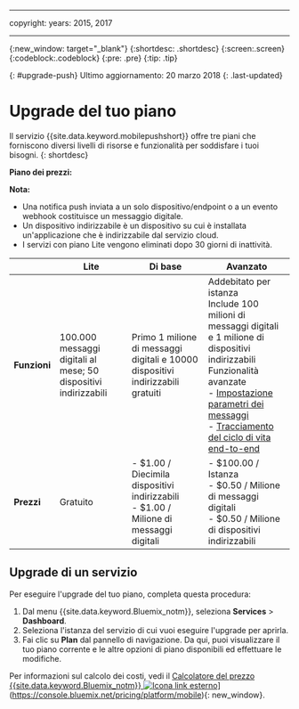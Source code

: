 ----

copyright:
 years: 2015, 2017

---

{:new_window: target="_blank"}
{:shortdesc: .shortdesc}
{:screen:.screen}
{:codeblock:.codeblock}
{:pre: .pre}
{:tip: .tip}

{: #upgrade-push}
Ultimo aggiornamento: 20 marzo 2018
{: .last-updated}

# Upgrade del tuo piano

Il servizio {{site.data.keyword.mobilepushshort}} offre tre piani che forniscono diversi livelli di risorse e funzionalità per soddisfare i tuoi bisogni.
{: shortdesc}

**Piano dei prezzi:**

**Nota:**
 - Una notifica push inviata a un solo dispositivo/endpoint o a un evento webhook costituisce un messaggio digitale. 
 - Un dispositivo indirizzabile è un dispositivo su cui è installata un'applicazione che è indirizzabile dal servizio cloud.
 - I servizi con piano Lite vengono eliminati dopo 30 giorni di inattività.

|                |Lite                           |Di base                        |Avanzato                      |
|----------------|-------------------------------|-----------------------------|------------------------------|
|**Funzioni**    |100.000 messaggi digitali al mese; 50 dispositivi indirizzabili |Primo 1 milione di messaggi digitali e 10000 dispositivi indirizzabili gratuiti            | Addebitato per istanza </br> Include 100 milioni di messaggi digitali e 1 milione di dispositivi indirizzabili<br/> Funzionalità avanzate<br/> - [Impostazione parametri dei messaggi](https://console.bluemix.net/docs/services/mobilepush/push_template_message.html)<br/> - [Tracciamento del ciclo di vita end-to-end](https://console.bluemix.net/docs/services/mobilepush/push_message_status.html)<br/>|
|**Prezzi**     |Gratuito|- $1.00 / Diecimila dispositivi indirizzabili <br/> - $1.00 / Milione di messaggi digitali <br /> |- $100.00 / Istanza <br/> - $0.50 / Milione di messaggi digitali <br/> - $0.50 / Milione di dispositivi indirizzabili <br/> |-|


## Upgrade di un servizio

Per eseguire l'upgrade del tuo piano, completa questa procedura:

1.  Dal menu {{site.data.keyword.Bluemix_notm}}, seleziona **Services** > **Dashboard**.
1.  Seleziona l'istanza del servizio di cui vuoi eseguire l'upgrade per aprirla.
1.  Fai clic su **Plan** dal pannello di navigazione.
   Da qui, puoi visualizzare il tuo piano corrente e le altre opzioni di piano disponibili ed effettuare le modifiche.

Per informazioni sul calcolo dei costi, vedi il [Calcolatore del prezzo {{site.data.keyword.Bluemix_notm}} ![Icona link esterno](../../icons/launch-glyph.svg "Icona link esterno")](../../icons/launch-glyph.svg "Icona link esterno")](https://console.bluemix.net/pricing/platform/mobile){: new_window}.
